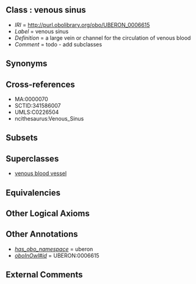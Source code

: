 
## Class : venous sinus

 * *IRI* = http://purl.obolibrary.org/obo/UBERON_0006615
 * *Label* = venous sinus
 * *Definition* = a large vein or channel for the circulation of venous blood
 * *Comment* = todo - add subclasses

## Synonyms


## Cross-references

 * MA:0000070
 * SCTID:341586007
 * UMLS:C0226504
 * ncithesaurus:Venous_Sinus

## Subsets


## Superclasses

 * [venous blood vessel](../../UBERON/20/UBERON_0003920.md)

## Equivalencies


## Other Logical Axioms


## Other Annotations

 * *[has_obo_namespace](../../ce/oboInOwl#hasOBONamespace.md)* = uberon
 * *[oboInOwl#id](../../id/oboInOwl#id.md)* = UBERON:0006615

## External Comments

